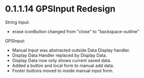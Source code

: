 # 0.1.1.14 GPSInput Redesign

String Input:
- erase iconButton changed from "close" to "backspace-outline"

GPSInput:
- Manual Input was abstracted outside Data Display handler.
- Display Data Handler replaced by Display Data.
- Display Data now only shows current saved data.
- Added a button and local form to manual add data.
- Footer buttons moved to inside manual input form.